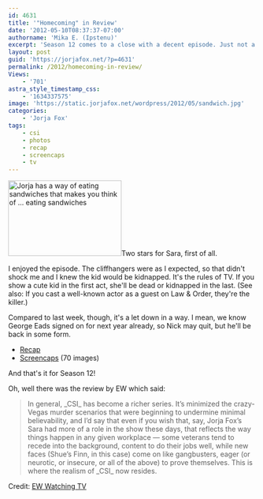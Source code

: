 ```yaml
---
id: 4631
title: '"Homecoming" in Review'
date: '2012-05-10T08:37:37-07:00'
authorname: 'Mika E. (Ipstenu)'
excerpt: 'Season 12 comes to a close with a decent episode. Just not a great one for Sara. Can''t win ''em all!'
layout: post
guid: 'https://jorjafox.net/?p=4631'
permalink: /2012/homecoming-in-review/
Views:
    - '701'
astra_style_timestamp_css:
    - '1634337575'
image: 'https://static.jorjafox.net/wordpress/2012/05/sandwich.jpg'
categories:
    - 'Jorja Fox'
tags:
    - csi
    - photos
    - recap
    - screencaps
    - tv
---
```


<a href="https://jorjafox.net/2012/homecoming-in-review/sandwich/" rel="attachment wp-att-4633"><img class="alignleft size-medium wp-image-4633" title="Sara Eating a Sandwhich" src="//static.jorjafox.net/wordpress/2012/05/sandwich-230x153.jpg" alt="Jorja has a way of eating sandwiches that makes you think of … eating sandwiches" width="230" height="153" /></a>Two stars for Sara, first of all.

I enjoyed the episode. The cliffhangers were as I expected, so that didn't shock me and I knew the kid would be kidnapped. It's the rules of TV. If you show a cute kid in the first act, she'll be dead or kidnapped in the last. (See also: If you cast a well-known actor as a guest on Law &amp; Order, they're the killer.)

Compared to last week, though, it's a let down in a way. I mean, we know George Eads signed on for next year already, so Nick may quit, but he'll be back in some form.
<ul>
	<li><a href="https://jorjafox.net/wiki/Homecoming">Recap</a></li>
	<li><a href="https://jorjafox.net/gallery/tv/csi/season12/homecoming/">Screencaps</a> (70 images)</li>
</ul>
And that's it for Season 12!

Oh, well there was the review by EW which said:
<blockquote>In general, _CSI_ has become a richer series. It’s minimized the crazy-Vegas murder scenarios that were beginning to undermine minimal believability, and I’d say that even if you wish that, say, Jorja Fox’s Sara had more of a role in the show these days, that reflects the way things happen in any given workplace — some veterans tend to recede into the background, content to do their jobs well, while new faces (Shue’s Finn, in this case) come on like gangbusters, eager (or neurotic, or insecure, or all of the above) to prove themselves. This is where the realism of _CSI_ now resides.</blockquote>
Credit: <a href="http://watching-tv.ew.com/2012/05/09/csi-george-eads-peri-gilpin/">EW Watching TV</a>

